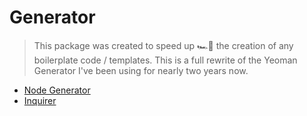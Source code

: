 # Generator

> This package was created to speed up 🏎️💨 the creation of any boilerplate code / templates. This is a full rewrite of the Yeoman Generator I've been using for nearly two years now.

- [Node Generator](https://medium.com/northcoders/creating-a-project-generator-with-node-29e13b3cd309)
- [Inquirer](https://www.npmjs.com/package/inquirer)
